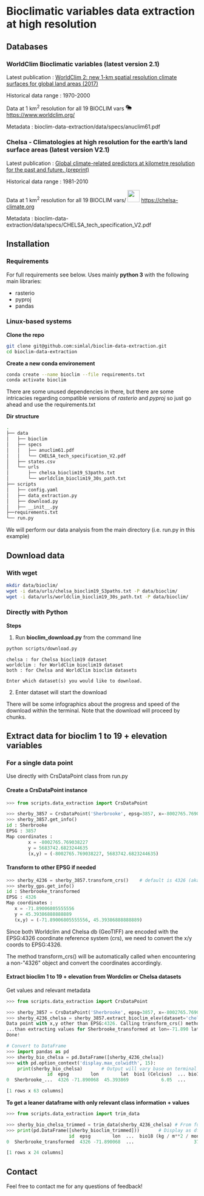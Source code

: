 # Bioclimatic variables data extraction at high resolution

## Databases
### WorldClim Bioclimatic variables (latest version 2.1)

Latest publication : 
[WorldClim 2: new 1-km spatial resolution climate surfaces for global land areas (2017)](https://doi.org/10.1002/joc.5086)

Historical data range : 
1970-2000

Data at 1 km<sup>2</sup> resolution for all 19 BIOCLIM vars <svg xmlns="http://www.w3.org/2000/svg" viewBox="0 0 576 512" width="16px"><!-- Font Awesome Pro 5.15.4 by @fontawesome - https://fontawesome.com License - https://fontawesome.com/license (Commercial License) --><path d="M510.5 225.5c-6.9-37.2-39.3-65.5-78.5-65.5-12.3 0-23.9 3-34.3 8-17.4-24.1-45.6-40-77.7-40-53 0-96 43-96 96 0 .5.2 1.1.2 1.6C187.6 233 160 265.2 160 304c0 44.2 35.8 80 80 80h256c44.2 0 80-35.8 80-80 0-39.2-28.2-71.7-65.5-78.5zm-386.4 34.4c-37.4-37.4-37.4-98.3 0-135.8 34.6-34.6 89.1-36.8 126.7-7.4 20-12.9 43.6-20.7 69.2-20.7.7 0 1.3.2 2 .2l8.9-26.7c3.4-10.2-6.3-19.8-16.5-16.4l-75.3 25.1-35.5-71c-4.8-9.6-18.5-9.6-23.3 0l-35.5 71-75.3-25.1c-10.2-3.4-19.8 6.3-16.4 16.5l25.1 75.3-71 35.5c-9.6 4.8-9.6 18.5 0 23.3l71 35.5-25.1 75.3c-3.4 10.2 6.3 19.8 16.5 16.5l59.2-19.7c-.2-2.4-.7-4.7-.7-7.2 0-12.5 2.3-24.5 6.2-35.9-3.6-2.7-7.1-5.2-10.2-8.3zm69.8-58c4.3-24.5 15.8-46.4 31.9-64-9.8-6.2-21.4-9.9-33.8-9.9-35.3 0-64 28.7-64 64 0 18.7 8.2 35.4 21.1 47.1 11.3-15.9 26.6-28.9 44.8-37.2zm330.6 216.2c-7.6-4.3-17.4-1.8-21.8 6l-36.6 64c-4.4 7.7-1.7 17.4 6 21.8 2.5 1.4 5.2 2.1 7.9 2.1 5.5 0 10.9-2.9 13.9-8.1l36.6-64c4.3-7.7 1.7-17.4-6-21.8zm-96 0c-7.6-4.3-17.4-1.8-21.8 6l-36.6 64c-4.4 7.7-1.7 17.4 6 21.8 2.5 1.4 5.2 2.1 7.9 2.1 5.5 0 10.9-2.9 13.9-8.1l36.6-64c4.3-7.7 1.7-17.4-6-21.8zm-96 0c-7.6-4.3-17.4-1.8-21.8 6l-36.6 64c-4.4 7.7-1.7 17.4 6 21.8 2.5 1.4 5.2 2.1 7.9 2.1 5.5 0 10.9-2.9 13.9-8.1l36.6-64c4.3-7.7 1.7-17.4-6-21.8zm-96 0c-7.6-4.3-17.4-1.8-21.8 6l-36.6 64c-4.4 7.7-1.7 17.4 6 21.8 2.5 1.4 5.2 2.1 7.9 2.1 5.5 0 10.9-2.9 13.9-8.1l36.6-64c4.3-7.7 1.7-17.4-6-21.8z"/></svg> https://www.worldclim.org/

Metadata : bioclim-data-extraction/data/specs/anuclim61.pdf

### Chelsa - Climatologies at high resolution for the earth’s land surface areas (latest version V2.1)

Latest publication : 
[Global climate-related predictors at kilometre resolution for the past and future. (preprint)](https://doi.org/10.5194/essd-2022-212)

Historical data range : 
1981-2010

Data at 1 km<sup>2</sup> resolution for all 19 BIOCLIM vars/ <img src="https://chelsa-climate.org/wp-content/uploads/2016/02/logotest3.gif" width="32px"> https://chelsa-climate.org

Metadata : bioclim-data-extraction/data/specs/CHELSA_tech_specification_V2.pdf

## Installation
### Requirements
For full requirements see below. Uses mainly **python 3** with the following main libraries:
- rasterio
- pyproj
- pandas

### Linux-based systems
**Clone the repo**
``` bash
git clone git@github.com:simlal/bioclim-data-extraction.git
cd bioclim-data-extraction
```
**Create a new conda environement**

``` bash
conda create --name bioclim --file requirements.txt
conda activate bioclim
```
There are some unused dependencies in there, but there are some intricacies regarding compatible versions of *rasterio* and *pyproj* so just go ahead and use the requirements.txt

**Dir structure**
``` bash
.
├── data
│   ├── bioclim
│   ├── specs
│   │   ├── anuclim61.pdf
│   │   └── CHELSA_tech_specification_V2.pdf
│   ├── states.csv
│   └── urls
│       ├── chelsa_bioclim19_S3paths.txt
│       └── worldclim_bioclim19_30s_path.txt
├── scripts
│   ├── config.yaml
│   ├── data_extraction.py
│   ├── download.py
│   ├── __init__.py
├──requirements.txt
└── run.py
```
We will perform our data analysis from the main directory (i.e. run.py in this example)

## Download data

### With wget
```bash
mkdir data/bioclim/
wget -i data/urls/chelsa_bioclim19_S3paths.txt -P data/bioclim/
wget -i data/urls/worldclim_bioclim19_30s_path.txt -P data/bioclim/
```

### Directly with Python
**Steps**

1. Run **bioclim_download.py** from the command line

```bash
python scripts/download.py
```
```
chelsa : for Chelsa bioclim19 dataset 
worldclim : for WorldClim bioclim19 dataset 
both : for Chelsa and WorldClim bioclim datasets 

Enter which dataset(s) you would like to download.
```

2. Enter dataset will start the download

There will be some infographics about the progress and speed of the download within the terminal. Note that the download will proceed by chunks.

## Extract data for bioclim 1 to 19 + elevation variables

### For a single data point
Use directly with CrsDataPoint class from run.py 
#### Create a CrsDataPoint instance
```python
>>> from scripts.data_extraction import CrsDataPoint

>>> sherby_3857 = CrsDataPoint('Sherbrooke', epsg=3857, x=-8002765.769038227, y=5683742.6823244635)
>>> sherby_3857.get_info()
id : Sherbrooke
EPSG : 3857
Map coordinates :
        x = -8002765.769038227
        y = 5683742.6823244635
        (x,y) = (-8002765.769038227, 5683742.6823244635)
```

#### Transform to other EPSG if needed
```python
>>> sherby_4236 = sherby_3857.transform_crs()    # default is 4326 (aka GPS)
>>> sherby_gps.get_info()
id : Sherbrooke_transformed
EPSG : 4326
Map coordinates :
   x = -71.89006805555556
   y = 45.39386888888889
   (x,y) = (-71.89006805555556, 45.39386888888889)
```
Since both Worldclim and Chelsa db (GeoTIFF) are encoded with the EPSG:4326 coordinate reference system (crs), we need to convert the x/y coords to EPSG:4326.

The method transform_crs() will be automatically called when encountering a non-"4326" object and convert the coordinates accordingly.

#### Extract bioclim 1 to 19 + elevation from Wordclim or Chelsa datasets
Get values and relevant metadata
```python
>>> from scripts.data_extraction import CrsDataPoint

>>> sherby_3857 = CrsDataPoint('Sherbrooke', epsg=3857, x=-8002765.769038227, y=5683742.6823244635)
>>> sherby_4236_chelsa = sherby_3857.extract_bioclim_elev(dataset='chelsa')     # As dictionary
Data point with x,y other than EPSG:4326. Calling transform_crs() method...
...than extracting values for Sherbrooke_transformed at lon=-71.890 lat=45.394  for all climate variables bio1 to bio19 in CHELSA V2.1 (1981-2010)  + elevation in WorldClim 2.1 dataset...
Done!

# Convert to DataFrame
>>> import pandas as pd
>>> sherby_bio_chelsa = pd.DataFrame([sherby_4236_chelsa])
>>> with pd.option_context('display.max_colwidth', 15):
    print(sherby_bio_chelsa)       # Output will vary base on terminal width
               id  epsg        lon        lat  bio1 (Celcius)  ... bio19 (kg / m**2 / month)  bio19_longname  bio19_explanation elevation_Meters elevation_explanation
0  Sherbrooke_...  4326 -71.890068  45.393869            6.05  ...           243.0            mean monthl...  The coldest...                158   Elevation i...      

[1 rows x 63 columns]
```
**To get a leaner dataframe with only relevant class information + values**
```python
>>> from scripts.data_extraction import trim_data

>>> sherby_bio_chelsa_trimmed = trim_data(sherby_4236_chelsa) # From full dict to trimmed dict
>>> print(pd.DataFrame([sherby_bioclim_trimmed]))       # Display as df
                       id  epsg        lon  ...  bio18 (kg / m**2 / month)  bio19 (kg / m**2 / month)  elevation_Meters
0  Sherbrooke_transformed  4326 -71.890068  ...                      375.8                      243.0               158

[1 rows x 24 columns]

```

## Contact
Feel free to contact me for any questions of feedback!